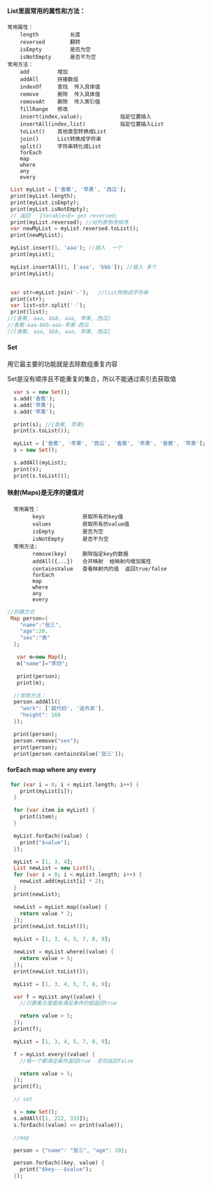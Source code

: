####  List里面常用的属性和方法：

    常用属性：
        length          长度
        reversed        翻转
        isEmpty         是否为空
        isNotEmpty      是否不为空
    常用方法：
        add         增加
        addAll      拼接数组
        indexOf     查找  传入具体值
        remove      删除  传入具体值
        removeAt    删除  传入索引值
        fillRange   修改
        insert(index,value);            指定位置插入
        insertAll(index,list)           指定位置插入List
        toList()    其他类型转换成List
        join()      List转换成字符串
        split()     字符串转化成List
        forEach
        map
        where
        any
        every
 ```dart
  List myList = ['香蕉', '苹果', '西瓜'];
  print(myList.length);
  print(myList.isEmpty);
  print(myList.isNotEmpty);
  // 返回   Iterable<E> get reversed;
  print(myList.reversed); //对列表倒序排序
  var newMyList = myList.reversed.toList();
  print(newMyList);

  myList.insert(1, 'aaa'); //插入  一个
  print(myList);

  myList.insertAll(1, ['aaa', 'bbb']); //插入 多个
  print(myList); 


  var str=myList.join('-');   //list转换成字符串
  print(str);
  var list=str.split('-');
  print(list);
//[香蕉, aaa, bbb, aaa, 苹果, 西瓜]
//香蕉-aaa-bbb-aaa-苹果-西瓜
//[香蕉, aaa, bbb, aaa, 苹果, 西瓜]
 ```



#### Set 

 用它最主要的功能就是去除数组重复内容

 Set是没有顺序且不能重复的集合，所以不能通过索引去获取值

```dart
  var s = new Set();
  s.add('香蕉');
  s.add('苹果');
  s.add('苹果');

  print(s); //{香蕉, 苹果} 
  print(s.toList());

  myList = ['香蕉', '苹果', '西瓜', '香蕉', '苹果', '香蕉', '苹果']; 
  s = new Set();

  s.addAll(myList); 
  print(s); 
  print(s.toList());
```



#### 映射(Maps)是无序的键值对

```
  常用属性：
        keys            获取所有的key值
        values          获取所有的value值
        isEmpty         是否为空
        isNotEmpty      是否不为空
  常用方法:
        remove(key)     删除指定key的数据
        addAll({...})   合并映射  给映射内增加属性
        containsValue   查看映射内的值  返回true/false
        forEach   
        map
        where
        any
        every
```

```dart
//创建方式
 Map person={
    "name":"张三",
    "age":20,
    "sex":"男"
  };

   var m=new Map();
   m["name"]="李四";

   print(person);
   print(m); 

  //常用方法：
  person.addAll({
    "work": ['敲代码', '送外卖'],
    "height": 160
  });

  print(person); 
  person.remove("sex");
  print(person);
  print(person.containsValue('张三'));
```

#### forEach map where any every

```dart
 for (var i = 0; i < myList.length; i++) {
    print(myList[i]);
  }

  for (var item in myList) {
    print(item);
  }

  myList.forEach((value) {
    print("$value");
  });

  myList = [1, 3, 4];
  List newList = new List();
  for (var i = 0; i < myList.length; i++) {
    newList.add(myList[i] * 2);
  }
  print(newList);

  newList = myList.map((value) {
    return value * 2;
  });
  print(newList.toList());

  myList = [1, 3, 4, 5, 7, 8, 9];

  newList = myList.where((value) {
    return value > 5;
  });
  print(newList.toList());

  myList = [1, 3, 4, 5, 7, 8, 9];

  var f = myList.any((value) {
    //只要集合里面有满足条件的就返回true

    return value > 5;
  });
  print(f);

  myList = [1, 3, 4, 5, 7, 8, 9];

  f = myList.every((value) {
    //每一个都满足条件返回true  否则返回false

    return value > 5;
  });
  print(f);

  // set

  s = new Set();
  s.addAll([1, 222, 333]);
  s.forEach((value) => print(value));

  //map

  person = {"name": "张三", "age": 20};

  person.forEach((key, value) {
    print("$key---$value");
  });
```

